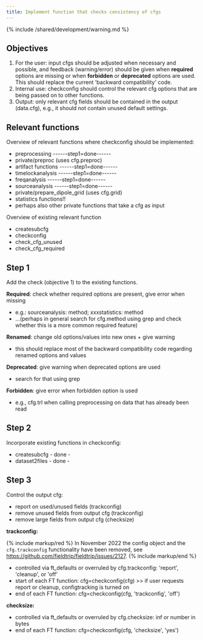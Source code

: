 ```yaml
---
title: Implement function that checks consistency of cfgs
---
```


{% include /shared/development/warning.md %}


## Objectives

1.  For the user: input cfgs should be adjusted when necessary and possible, and feedback (warning/error) should be given when **required** options are missing or when **forbidden** or **deprecated** options are used. This should replace the current 'backward compatibility' code.
2.  Internal use: checkconfig should control the relevant cfg options that are being passed on to other functions.
3.  Output: only relevant cfg fields should be contained in the output (data.cfg), e.g., it should not contain unused default settings.

## Relevant functions

Overview of relevant functions where checkconfig should be implemented:

- preprocessing ------step1=done------
- private/preproc (uses cfg.preproc)
- artifact functions ------step1=done------
- timelockanalysis ------step1=done------
- freqanalysis ------step1=done------
- sourceanalysis ------step1=done------
- private/prepare_dipole_grid (uses cfg.grid)
- statistics functions!!
- perhaps also other private functions that take a cfg as input

Overview of existing relevant function

- createsubcfg
- checkconfig
- check_cfg_unused
- check_cfg_required

## Step 1

Add the check (objective 1) to the existing functions.

**Required**: check whether required options are present, give error when missing

- e.g.: sourceanalysis: method; xxxstatistics: method
- ...(perhaps in general search for cfg.method using grep and check whether this is a more common required feature)

**Renamed**: change old options/values into new ones + give warning

- this should replace most of the backward compatibility code regarding renamed options and values

**Deprecated**: give warning when deprecated options are used

- search for that using grep

**Forbidden**: give error when forbidden option is used

- e.g., cfg.trl when calling preprocessing on data that has already been read

## Step 2

Incorporate existing functions in checkconfig:

- createsubcfg - done -
- dataset2files - done -

## Step 3

Control the output cfg:

- report on used/unused fields (trackconfig)
- remove unused fields from output cfg (trackconfig)
- remove large fields from output cfg (checksize)

**trackconfig:**

{% include markup/red %}
In November 2022 the config object and the `cfg.trackconfig` functionality have been removed, see <https://github.com/fieldtrip/fieldtrip/issues/2127>.
{% include markup/end %}

- controlled via ft_defaults or overruled by cfg.trackconfig: 'report', 'cleanup', or 'off'
- start of each FT function: cfg=checkconfig(cfg) >> if user requests report or cleanup, configtracking is turned on
- end of each FT function: cfg=checkconfig(cfg, 'trackconfig', 'off')

**checksize:**

- controlled via ft_defaults or overruled by cfg.checksize: inf or number in bytes
- end of each FT function: cfg=checkconfig(cfg, 'checksize', 'yes')

